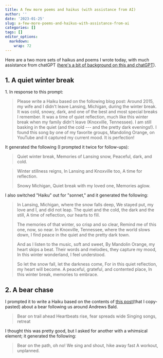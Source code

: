 ```yaml
---
title: A few more poems and haikus (with assistance from AI)
author: ''
date: '2023-01-25'
slug: a-few-more-poems-and-haikus-with-assistance-from-ai
categories: []
tags: []
editor_options: 
  markdown: 
    wrap: 72
---
```


Here are a two more sets of haikus and poems I wrote today, with much
assistance from chatGPT ([here's a bit of background on this and
chatGPT](https://joshuamrosenberg.com/post/2023/01/25/three-haiku-with-help-from-ai/)).

## 1. A quiet winter break

1\. In response to this prompt:

> Please write a Haiku based on the following blog post: Around 2015, my
> wife and I didn't leave Lansing, Michigan, during the winter break. It
> was cold, snowy, dark, and one of the best and most special breaks I
> remember. It was a time of quiet reflection, much like this winter
> break when my family didn't leave (Knoxville, Tennessee). I am still
> basking in the quiet (and the cold --- and the pretty dark evenings!).
> I found this song by one of my favorite groups, Mandoling Orange, on
> YouTube and it captured my current mood. It is perfection!

It generated the following (I prompted it twice for follow-ups):

> Quiet winter break,
> Memories of Lansing snow,
> Peaceful, dark, and cold.

> Winter stillness reigns,
> In Lansing and Knoxville too,
> A time for reflection.
>
> Snowy Michigan,
> Quiet break with my loved one,
> Memories aglow.

I also switched "Haiku" out for "sonnet," and it generated the
following:

> In Lansing, Michigan, where the snow falls deep,
> We stayed put, my love and I, and did not leap.
> The quiet and the cold, the dark and the still,
> A time of reflection, our hearts to fill.
>
> The memories of that winter, so crisp and so clear,
> Remind me of this one, now, so near.
> In Knoxville, Tennessee, where the world slows down,
> I find peace in the quiet and the pretty dark town.
>
> And as I listen to the music, soft and sweet,
> By Mandolin Orange, my heart skips a beat.
> Their words and melodies, they capture my mood,
> In this winter wonderland, I feel understood.
>
> So let the snow fall, let the darkness come,
> For in this quiet reflection, my heart will become.
> A peaceful, grateful, and contented place,
> In this winter break, memories to embrace.

## 2. A bear chase

I prompted it to write a Haiku based on the contents of [this
post](https://joshuamrosenberg.com/post/2022/06/20/bear-chase/)(that I
copy-pasted) about a bear following us around Andrews Bald.

> Bear on trail ahead
> Heartbeats rise, fear spreads wide
> Singing songs, retreat

I thought this was pretty good, but I asked for another with a whimsical
element; it generated the following:

> Bear on the path, oh no!
> We sing and shout, hike away fast
> A workout, unplanned.
